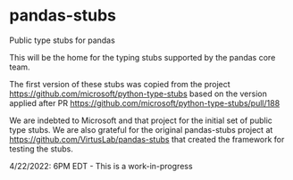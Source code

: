 # pandas-stubs
Public type stubs for pandas

This will be the home for the typing stubs supported by the pandas core team.

The first version of these stubs was copied from the project https://github.com/microsoft/python-type-stubs based on the version applied after PR https://github.com/microsoft/python-type-stubs/pull/188

We are indebted to Microsoft and that project for the initial set of public type stubs.  We are also grateful for the original pandas-stubs project at https://github.com/VirtusLab/pandas-stubs that created the framework for testing the stubs.

4/22/2022: 6PM EDT - This is a work-in-progress
